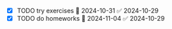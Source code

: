 - [x] TODO try exercises 📅 2024-10-31 ✅ 2024-10-29
- [x] TODO do homeworks 📅 2024-11-04 ✅ 2024-10-29